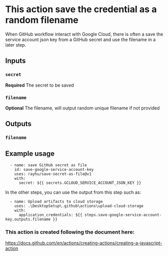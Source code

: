 # This action save the credential as a random filename

When GitHub workflow interact with Google Cloud, there is often a save the service account json key from a GitHub secret and use the filename in a later step.

## Inputs

### `secret`

**Required** The secret to be saved

### `filename`

**Optional** The filename, will output random unique filename if not provided

## Outputs

### `filename`

## Example usage

      - name: save GitHub secret as file
        id: save-google-service-account-key
        uses: rayhu/save-secret-as-file@v1
        with:
          secret: ${{ secrets.GCLOUD_SERVICE_ACCOUNT_JSON_KEY }}

In the other steps, you can use the output from this step such as:

      - name: Upload artifacts to cloud storage
        uses: .\DesktopSetup\.github\actions\upload-cloud-storage
        with:
          application_credentials: ${{ steps.save-google-service-account-key.outputs.filename }}

### This action is created following the document here:
https://docs.github.com/en/actions/creating-actions/creating-a-javascript-action
